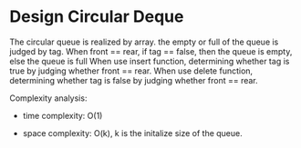 # Design Circular Deque

The circular queue is realized by array.
the empty or full of the queue is judged by tag. 
When front == rear, if tag == false, then the queue is empty, else the queue is full
When use insert function, determining whether tag is true by judging whether front == rear.
When use delete function, determining whether tag is false by judging whether front == rear.

Complexity analysis:
- time complexity: O(1)

- space complexity: O(k), k is the initalize size of the queue.
